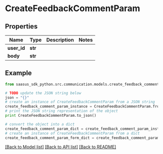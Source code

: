 # CreateFeedbackCommentParam


## Properties

Name | Type | Description | Notes
------------ | ------------- | ------------- | -------------
**user_id** | **str** |  | 
**body** | **str** |  | 

## Example

```python
from saasus_sdk_python.src.communication.models.create_feedback_comment_param import CreateFeedbackCommentParam

# TODO update the JSON string below
json = "{}"
# create an instance of CreateFeedbackCommentParam from a JSON string
create_feedback_comment_param_instance = CreateFeedbackCommentParam.from_json(json)
# print the JSON string representation of the object
print CreateFeedbackCommentParam.to_json()

# convert the object into a dict
create_feedback_comment_param_dict = create_feedback_comment_param_instance.to_dict()
# create an instance of CreateFeedbackCommentParam from a dict
create_feedback_comment_param_form_dict = create_feedback_comment_param.from_dict(create_feedback_comment_param_dict)
```
[[Back to Model list]](../README.md#documentation-for-models) [[Back to API list]](../README.md#documentation-for-api-endpoints) [[Back to README]](../README.md)


